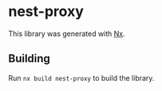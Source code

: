 # nest-proxy

This library was generated with [Nx](https://nx.dev).

## Building

Run `nx build nest-proxy` to build the library.
